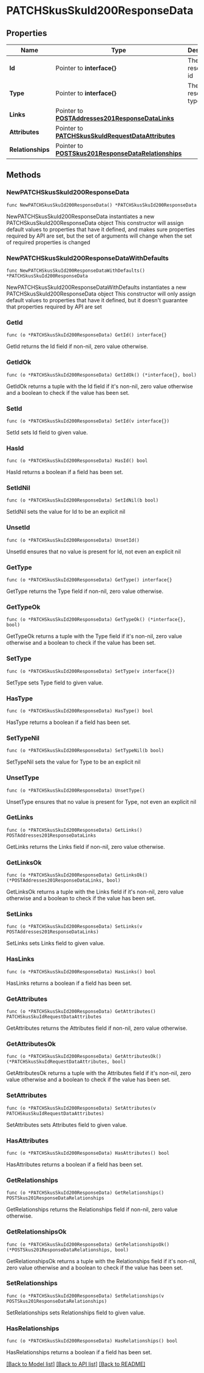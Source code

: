 # PATCHSkusSkuId200ResponseData

## Properties

Name | Type | Description | Notes
------------ | ------------- | ------------- | -------------
**Id** | Pointer to **interface{}** | The resource&#39;s id | [optional] 
**Type** | Pointer to **interface{}** | The resource&#39;s type | [optional] 
**Links** | Pointer to [**POSTAddresses201ResponseDataLinks**](POSTAddresses201ResponseDataLinks.md) |  | [optional] 
**Attributes** | Pointer to [**PATCHSkusSkuIdRequestDataAttributes**](PATCHSkusSkuIdRequestDataAttributes.md) |  | [optional] 
**Relationships** | Pointer to [**POSTSkus201ResponseDataRelationships**](POSTSkus201ResponseDataRelationships.md) |  | [optional] 

## Methods

### NewPATCHSkusSkuId200ResponseData

`func NewPATCHSkusSkuId200ResponseData() *PATCHSkusSkuId200ResponseData`

NewPATCHSkusSkuId200ResponseData instantiates a new PATCHSkusSkuId200ResponseData object
This constructor will assign default values to properties that have it defined,
and makes sure properties required by API are set, but the set of arguments
will change when the set of required properties is changed

### NewPATCHSkusSkuId200ResponseDataWithDefaults

`func NewPATCHSkusSkuId200ResponseDataWithDefaults() *PATCHSkusSkuId200ResponseData`

NewPATCHSkusSkuId200ResponseDataWithDefaults instantiates a new PATCHSkusSkuId200ResponseData object
This constructor will only assign default values to properties that have it defined,
but it doesn't guarantee that properties required by API are set

### GetId

`func (o *PATCHSkusSkuId200ResponseData) GetId() interface{}`

GetId returns the Id field if non-nil, zero value otherwise.

### GetIdOk

`func (o *PATCHSkusSkuId200ResponseData) GetIdOk() (*interface{}, bool)`

GetIdOk returns a tuple with the Id field if it's non-nil, zero value otherwise
and a boolean to check if the value has been set.

### SetId

`func (o *PATCHSkusSkuId200ResponseData) SetId(v interface{})`

SetId sets Id field to given value.

### HasId

`func (o *PATCHSkusSkuId200ResponseData) HasId() bool`

HasId returns a boolean if a field has been set.

### SetIdNil

`func (o *PATCHSkusSkuId200ResponseData) SetIdNil(b bool)`

 SetIdNil sets the value for Id to be an explicit nil

### UnsetId
`func (o *PATCHSkusSkuId200ResponseData) UnsetId()`

UnsetId ensures that no value is present for Id, not even an explicit nil
### GetType

`func (o *PATCHSkusSkuId200ResponseData) GetType() interface{}`

GetType returns the Type field if non-nil, zero value otherwise.

### GetTypeOk

`func (o *PATCHSkusSkuId200ResponseData) GetTypeOk() (*interface{}, bool)`

GetTypeOk returns a tuple with the Type field if it's non-nil, zero value otherwise
and a boolean to check if the value has been set.

### SetType

`func (o *PATCHSkusSkuId200ResponseData) SetType(v interface{})`

SetType sets Type field to given value.

### HasType

`func (o *PATCHSkusSkuId200ResponseData) HasType() bool`

HasType returns a boolean if a field has been set.

### SetTypeNil

`func (o *PATCHSkusSkuId200ResponseData) SetTypeNil(b bool)`

 SetTypeNil sets the value for Type to be an explicit nil

### UnsetType
`func (o *PATCHSkusSkuId200ResponseData) UnsetType()`

UnsetType ensures that no value is present for Type, not even an explicit nil
### GetLinks

`func (o *PATCHSkusSkuId200ResponseData) GetLinks() POSTAddresses201ResponseDataLinks`

GetLinks returns the Links field if non-nil, zero value otherwise.

### GetLinksOk

`func (o *PATCHSkusSkuId200ResponseData) GetLinksOk() (*POSTAddresses201ResponseDataLinks, bool)`

GetLinksOk returns a tuple with the Links field if it's non-nil, zero value otherwise
and a boolean to check if the value has been set.

### SetLinks

`func (o *PATCHSkusSkuId200ResponseData) SetLinks(v POSTAddresses201ResponseDataLinks)`

SetLinks sets Links field to given value.

### HasLinks

`func (o *PATCHSkusSkuId200ResponseData) HasLinks() bool`

HasLinks returns a boolean if a field has been set.

### GetAttributes

`func (o *PATCHSkusSkuId200ResponseData) GetAttributes() PATCHSkusSkuIdRequestDataAttributes`

GetAttributes returns the Attributes field if non-nil, zero value otherwise.

### GetAttributesOk

`func (o *PATCHSkusSkuId200ResponseData) GetAttributesOk() (*PATCHSkusSkuIdRequestDataAttributes, bool)`

GetAttributesOk returns a tuple with the Attributes field if it's non-nil, zero value otherwise
and a boolean to check if the value has been set.

### SetAttributes

`func (o *PATCHSkusSkuId200ResponseData) SetAttributes(v PATCHSkusSkuIdRequestDataAttributes)`

SetAttributes sets Attributes field to given value.

### HasAttributes

`func (o *PATCHSkusSkuId200ResponseData) HasAttributes() bool`

HasAttributes returns a boolean if a field has been set.

### GetRelationships

`func (o *PATCHSkusSkuId200ResponseData) GetRelationships() POSTSkus201ResponseDataRelationships`

GetRelationships returns the Relationships field if non-nil, zero value otherwise.

### GetRelationshipsOk

`func (o *PATCHSkusSkuId200ResponseData) GetRelationshipsOk() (*POSTSkus201ResponseDataRelationships, bool)`

GetRelationshipsOk returns a tuple with the Relationships field if it's non-nil, zero value otherwise
and a boolean to check if the value has been set.

### SetRelationships

`func (o *PATCHSkusSkuId200ResponseData) SetRelationships(v POSTSkus201ResponseDataRelationships)`

SetRelationships sets Relationships field to given value.

### HasRelationships

`func (o *PATCHSkusSkuId200ResponseData) HasRelationships() bool`

HasRelationships returns a boolean if a field has been set.


[[Back to Model list]](../README.md#documentation-for-models) [[Back to API list]](../README.md#documentation-for-api-endpoints) [[Back to README]](../README.md)


